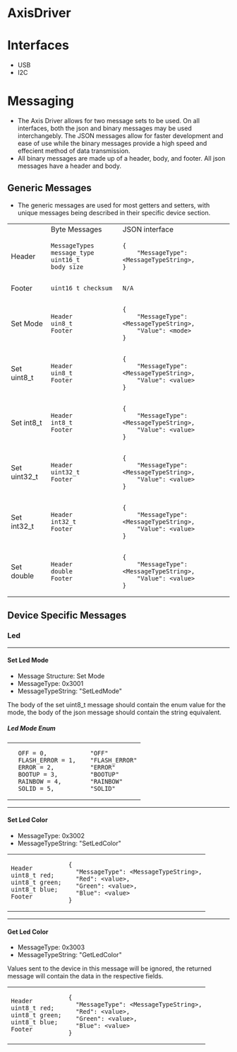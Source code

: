 # AxisDriver #

# Interfaces #
- USB
- I2C

# Messaging #

- The Axis Driver allows for two message sets to be used. On all interfaces, both the json and binary messages may be used interchangebly. The JSON messages allow for faster development and ease of use while the binary messages provide a high speed and effecient method of data transmission.
- All binary messages are made up of a header, body, and footer. All json messages have a header and body.

## Generic Messages ##

- The generic messages are used for most getters and setters, with unique messages being described in their specific device section.

<table>
<tr>
<td> </td> <td> Byte Messages </td> <td> JSON interface </td>
</tr>
<tr>
<td>
Header
</td>
<td> 

```
MessageTypes message_type
uint16_t body_size
```
</td>
<td>

```
{
    "MessageType": <MessageTypeString>,
}
```

</td>
</tr>
<!--  -->
<tr>
<td>
Footer
</td>
<td> 

```
uint16_t checksum
```
</td>
<td>

```
N/A
```

</td>
</tr>
<!--  -->
<tr>
<td>
Set Mode
</td>
<td> 

```
Header
uin8_t
Footer
```
</td>
<td>

```
{
    "MessageType": <MessageTypeString>,
    "Value": <mode>
}
```

</td>
</tr>
<!--  -->
<tr>
<td>
Set uint8_t
</td>
<td> 

```
Header
uin8_t
Footer
```
</td>
<td>

```
{
    "MessageType": <MessageTypeString>,
    "Value": <value>
}
```

</td>
</tr>
<!--  -->
<tr>
<td>
Set int8_t
</td>
<td> 

```
Header
int8_t
Footer
```
</td>
<td>

```
{
    "MessageType": <MessageTypeString>,
    "Value": <value>
}
```

</td>
</tr>

<!--  -->
<tr>
<td>
Set uint32_t
</td>
<td> 

```
Header
uint32_t
Footer
```
</td>
<td>

```
{
    "MessageType": <MessageTypeString>,
    "Value": <value>
}
```

</td>
</tr>

<!--  -->
<tr>
<td>
Set int32_t
</td>
<td> 

```
Header
int32_t
Footer
```
</td>
<td>

```
{
    "MessageType": <MessageTypeString>,
    "Value": <value>
}
```

</td>
</tr>

<!--  -->
<tr>
<td>
Set double
</td>
<td> 

```
Header
double
Footer
```
</td>
<td>

```
{
    "MessageType": <MessageTypeString>,
    "Value": <value>
}
```

</td>
</tr>


</table>

## Device Specific Messages ##
### Led ###
---

#### Set Led Mode 
- Message Structure: Set Mode
- MessageType: 0x3001
- MessageTypeString: "SetLedMode"

The body of the set uint8_t message should contain the enum value for the mode, the body of the json message should contain the string equivalent.
##### Led Mode Enum
<table>
<tr>
<td>

```
  OFF = 0,
  FLASH_ERROR = 1,
  ERROR = 2,
  BOOTUP = 3,
  RAINBOW = 4,
  SOLID = 5,
```

</td>
<td>

```
  "OFF"
  "FLASH_ERROR"
  "ERROR"
  "BOOTUP"
  "RAINBOW"
  "SOLID"
```

</td>
</tr>
</table>

---

#### Set Led Color

- MessageType: 0x3002
- MessageTypeString: "SetLedColor"

<table>
<tr>
<td>

```
Header
uint8_t red;
uint8_t green;
uint8_t blue;
Footer
```

</td>
<td>

```
{
  "MessageType": <MessageTypeString>,
  "Red": <value>,
  "Green": <value>,
  "Blue": <value>
}
```

</td>
</tr>
</table>

---
#### Get Led Color

- MessageType: 0x3003
- MessageTypeString: "GetLedColor"

Values sent to the device in this message will be ignored, the returned message will contain the data in the respective fields.
<table>
<tr>
<td>

```
Header
uint8_t red;
uint8_t green;
uint8_t blue;
Footer
```

</td>
<td>

```
{
  "MessageType": <MessageTypeString>,
  "Red": <value>,
  "Green": <value>,
  "Blue": <value>
}
```

</td>
</tr>
</table>


